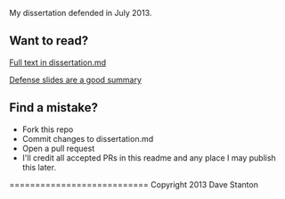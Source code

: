 My dissertation defended in July 2013.

## Want to read?

[Full text in dissertation.md](https://github.com/gotoplanb/discriminating-news-reading-behavior/blob/master/dissertation.md)

[Defense slides are a good summary](https://speakerdeck.com/gotoplanb/discriminating-news-reading-behavior-and-cognition-using-eye-tracking-methodologies)


## Find a mistake?

* Fork this repo
* Commit changes to dissertation.md
* Open a pull request
* I'll credit all accepted PRs in this readme and any place I may publish this later.

===========================
Copyright 2013 Dave Stanton
